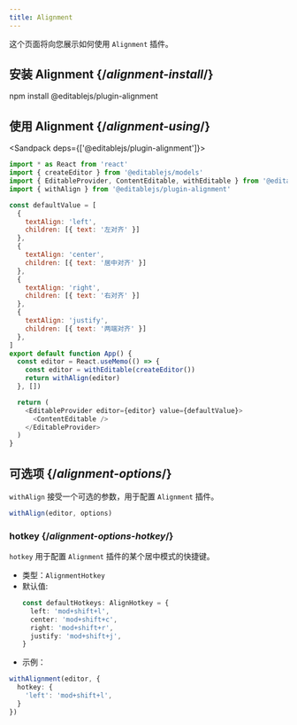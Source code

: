 ```yaml
---
title: Alignment
---
```


<Intro>

这个页面将向您展示如何使用 `Alignment` 插件。

</Intro>

## 安装 Alignment {/*alignment-install*/}

<TerminalBlock>

npm install @editablejs/plugin-alignment

</TerminalBlock>

## 使用 Alignment {/*alignment-using*/}

<Sandpack deps={['@editablejs/plugin-alignment']}>

```js
import * as React from 'react'
import { createEditor } from '@editablejs/models'
import { EditableProvider, ContentEditable, withEditable } from '@editablejs/editor'
import { withAlign } from '@editablejs/plugin-alignment'

const defaultValue = [
  {
    textAlign: 'left',
    children: [{ text: '左对齐' }]
  },
  {
    textAlign: 'center',
    children: [{ text: '居中对齐' }]
  },
  {
    textAlign: 'right',
    children: [{ text: '右对齐' }]
  },
  {
    textAlign: 'justify',
    children: [{ text: '两端对齐' }]
  },
]
export default function App() {
  const editor = React.useMemo(() => {
    const editor = withEditable(createEditor())
    return withAlign(editor)
  }, [])

  return (
    <EditableProvider editor={editor} value={defaultValue}>
      <ContentEditable />
    </EditableProvider>
  )
}

```

</Sandpack>

## 可选项 {/*alignment-options*/}

`withAlign` 接受一个可选的参数，用于配置 `Alignment` 插件。

```js
withAlign(editor, options)
```

### hotkey {/*alignment-options-hotkey*/}

`hotkey` 用于配置 `Alignment` 插件的某个居中模式的快捷键。

- 类型：`AlignmentHotkey`
- 默认值:
  ```ts
  const defaultHotkeys: AlignHotkey = {
    left: 'mod+shift+l',
    center: 'mod+shift+c',
    right: 'mod+shift+r',
    justify: 'mod+shift+j',
  }
  ```
- 示例：

```ts
withAlignment(editor, {
  hotkey: {
    'left': 'mod+shift+l',
  }
})
```
